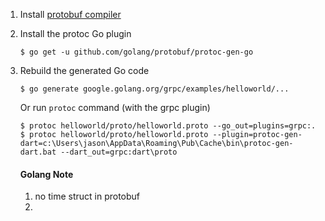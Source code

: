 1. Install [protobuf compiler](https://github.com/google/protobuf/blob/master/README.md#protocol-compiler-installation)

1. Install the protoc Go plugin

   ```
   $ go get -u github.com/golang/protobuf/protoc-gen-go
   ```

1. Rebuild the generated Go code

   ```
   $ go generate google.golang.org/grpc/examples/helloworld/...
   ```
   
   Or run `protoc` command (with the grpc plugin)
   
   ```
   $ protoc helloworld/proto/helloworld.proto --go_out=plugins=grpc:.
   $ protoc helloworld/proto/helloworld.proto --plugin=protoc-gen-dart=c:\Users\jason\AppData\Roaming\Pub\Cache\bin\protoc-gen-dart.bat --dart_out=grpc:dart\proto
   ```

   #### Golang Note
   1. no time struct in protobuf
   2. 